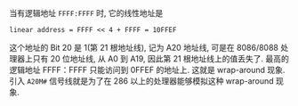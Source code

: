 
当有逻辑地址 `FFFF:FFFF` 时, 它的线性地址是

```
linear address = FFFF << 4 + FFFF = 10FFEF
```

这个地址的 Bit 20 是 1(第 21 根地址线), 记为 A20 地址线, 可是在 8086/8088 处理器上只有 20 位地址线, 从 A0 到 A19, 因此第 21 根地址线上的值丢失了. 最高的逻辑地址 FFFF：FFFF 只能访问到 0FFEF 的地址上. 这就是 wrap-around 现象. 引入 `A20M#` 信号线就是为了在 286 以上的处理器能够模拟这种 wrap-around 现象. 